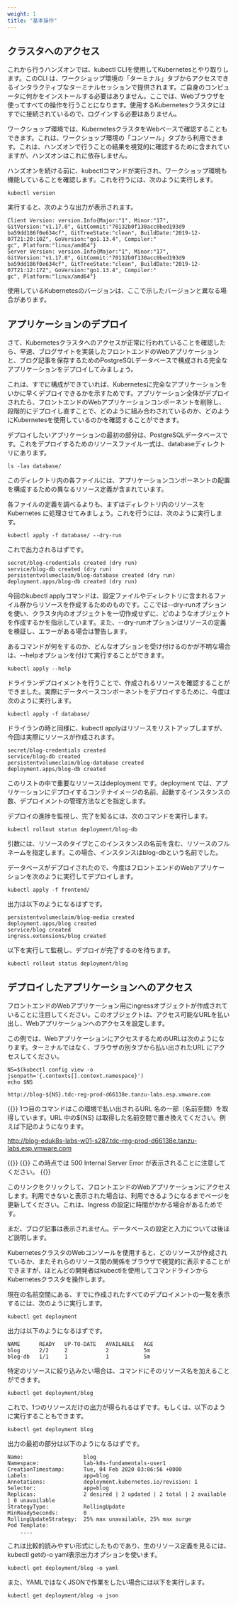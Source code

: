 ```yaml
---
weight: 1
title: "基本操作"
---
```


## クラスタへのアクセス
これから行うハンズオンでは、kubectl CLIを使用してKubernetesとやり取りします。このCLI は、ワークショップ環境の「ターミナル」タブからアクセスできるインタラクティブなターミナルセッションで提供されます。ご自身のコンピュータに何かをインストールする必要はありません。ここでは、Webブラウザを使ってすべての操作を行うことになります。使用するKubernetesクラスタにはすでに接続されているので、ログインする必要はありません。

ワークショップ環境では、KubernetesクラスタをWebベースで確認することもできます。これは、ワークショップ環境の「コンソール」タブから利用できます。これは、ハンズオンで行うことの結果を視覚的に確認するために含まれていますが、ハンズオンはこれに依存しません。

ハンズオンを続ける前に、kubectlコマンドが実行され、ワークショップ環境も機能していることを確認します。これを行うには、次のように実行します。
```shell
kubectl version
```

実行すると、次のような出力が表示されます。

    Client Version: version.Info{Major:"1", Minor:"17", GitVersion:"v1.17.0", GitCommit:"70132b0f130acc0bed193d9
    ba59dd186f0e634cf", GitTreeState:"clean", BuildDate:"2019-12-07T21:20:10Z", GoVersion:"go1.13.4", Compiler:"
    gc", Platform:"linux/amd64"}
    Server Version: version.Info{Major:"1", Minor:"17", GitVersion:"v1.17.0", GitCommit:"70132b0f130acc0bed193d9
    ba59dd186f0e634cf", GitTreeState:"clean", BuildDate:"2019-12-07T21:12:17Z", GoVersion:"go1.13.4", Compiler:"
    gc", Platform:"linux/amd64"}


使用しているKubernetesのバージョンは、ここで示したバージョンと異なる場合があります。

## アプリケーションのデプロイ
さて、Kubernetesクラスタへのアクセスが正常に行われていることを確認したら、早速、ブログサイトを実装したフロントエンドのWebアプリケーションと、ブログ記事を保存するためのPostgreSQLデータベースで構成される完全なアプリケーションをデプロイしてみましょう。

これは、すでに構成ができていれば、Kubernetesに完全なアプリケーションをいかに早くデプロイできるかを示すためです。アプリケーション全体がデプロイされたら、フロントエンドのWebアプリケーションコンポーネントを削除し、段階的にデプロイし直すことで、どのように組み合わされているのか、どのようにKubernetesを使用しているのかを確認することができます。

デプロイしたいアプリケーションの最初の部分は、PostgreSQLデータベースです。これをデプロイするためのリソースファイル一式は、databaseディレクトリにあります。
```shell
ls -las database/
```
このディレクトリ内の各ファイルには、アプリケーションコンポーネントの配置を構成するための異なるリソース定義が含まれています。

各ファイルの定義を調べるよりも、まずはディレクトリ内のリソースをKubernetes に処理させてみましょう。これを行うには、次のように実行します。
```shell
kubectl apply -f database/ --dry-run
```
これで出力されるはずです。

    secret/blog-credentials created (dry run)
    service/blog-db created (dry run)
    persistentvolumeclaim/blog-database created (dry run)
    deployment.apps/blog-db created (dry run)

今回のkubectl applyコマンドは、設定ファイルやディレクトリに含まれるファイル群からリソースを作成するためのものです。ここでは--dry-runオプションを使い、クラスタ内のオブジェクトを一切作成せずに、どのようなオブジェクトを作成するかを指示しています。また、--dry-runオプションはリソースの定義を検証し、エラーがある場合は警告します。

あるコマンドが何をするのか、どんなオプションを受け付けるのかが不明な場合は、--helpオプションを付けて実行することができます。
```shell
kubectl apply --help
```

ドライランデプロイメントを行うことで、作成されるリソースを確認することができました。実際にデータベースコンポーネントをデプロイするために、今度は次のように実行します。
```shell
kubectl apply -f database/
```
ドライランの時と同様に、kubectl applyはリソースをリストアップしますが、今回は実際にリソースが作成されます。

    secret/blog-credentials created
    service/blog-db created
    persistentvolumeclaim/blog-database created
    deployment.apps/blog-db created

このリストの中で重要なリソースはdeployment です。deployment では、アプリケーションにデプロイするコンテナイメージの名前、起動するインスタンスの数、デプロイメントの管理方法などを指定します。

デプロイの進捗を監視し、完了を知るには、次のコマンドを実行します。
```shell
kubectl rollout status deployment/blog-db
```
引数には、リソースのタイプとこのインスタンスの名前を含む、リソースのフルネームを指定します。この場合、インスタンスはblog-dbという名前でした。

データベースがデプロイされたので、今度はフロントエンドのWebアプリケーションを次のように実行してデプロイします。
```shell
kubectl apply -f frontend/ 
```
出力は以下のようになるはずです。

    persistentvolumeclaim/blog-media created
    deployment.apps/blog created
    service/blog created
    ingress.extensions/blog created

以下を実行して監視し、デプロイが完了するのを待ちます。
```shell
kubectl rollout status deployment/blog
```
## デプロイしたアプリケーションへのアクセス
フロントエンドのWebアプリケーション用にingressオブジェクトが作成されていることに注目してください。このオブジェクトは、アクセス可能なURLを払い出し、Webアプリケーションへのアクセスを設定します。

この例では、WebアプリケーションにアクセスするためのURLは次のようになります。ターミナルではなく、ブラウザの別タブから払い出されたURL にアクセスしてください。

```shell
NS=$(kubectl config view -o jsonpath='{.contexts[].context.namespace}')
echo $NS
```
```shell
http://blog-${NS}.tdc-reg-prod-d66138e.tanzu-labs.esp.vmware.com
```

{{<hint info>}}
1つ目のコマンドはこの環境で払い出されるURL 名の一部（名前空間）を取得しています。URL 中の${NS} は取得した名前空間で置き換えてください。例えば下記のようになります。

http://blog-eduk8s-labs-w01-s287.tdc-reg-prod-d66138e.tanzu-labs.esp.vmware.com

{{</hint>}}
{{<hint warning>}}
この時点では 500 Internal Server Error が表示されることに注意してください。
{{</hint>}}

このリンクをクリックして、フロントエンドのWebアプリケーションにアクセスします。利用できないと表示された場合は、利用できるようになるまでページを更新してください。これは、Ingress の設定に時間がかかる場合があるためです。

まだ、ブログ記事は表示されません。データベースの設定と入力については後ほど説明します。

KubernetesクラスタのWebコンソールを使用すると、どのリソースが作成されているか、またそれらのリソース間の関係をブラウザで視覚的に表示することができますが、ほとんどの開発者はkubectlを使用してコマンドラインからKubernetesクラスタを操作します。

現在の名前空間にある、すでに作成されたすべてのデプロイメントの一覧を表示するには、次のように実行します。
```shell
kubectl get deployment
```
出力は以下のようになるはずです。

    NAME      READY   UP-TO-DATE   AVAILABLE   AGE
    blog      2/2     2            2           5m
    blog-db   1/1     1            1           5m

特定のリソースに絞り込みたい場合は、コマンドにそのリソース名を加えることができます。
```shell
kubectl get deployment/blog
```
これで、1つのリソースだけの出力が得られるはずです。もしくは、以下のように実行することもできます。
```shell
kubectl get deployment blog
```
出力の最初の部分は以下のようになるはずです。

    Name:                   blog
    Namespace:              lab-k8s-fundamentals-user1
    CreationTimestamp:      Tue, 04 Feb 2020 03:06:56 +0000
    Labels:                 app=blog
    Annotations:            deployment.kubernetes.io/revision: 1
    Selector:               app=blog
    Replicas:               2 desired | 2 updated | 2 total | 2 available | 0 unavailable
    StrategyType:           RollingUpdate
    MinReadySeconds:        0
    RollingUpdateStrategy:  25% max unavailable, 25% max surge
    Pod Template:
        ....

これは比較的読みやすい形式にしたものであり、生のリソース定義を見るには、kubectl getの-o yaml表示出力オプションを使います。
```shell
kubectl get deployment/blog -o yaml
```
また、YAMLではなくJSONで作業をしたい場合には以下を実行します。
```shell
kubectl get deployment/blog -o json
```
